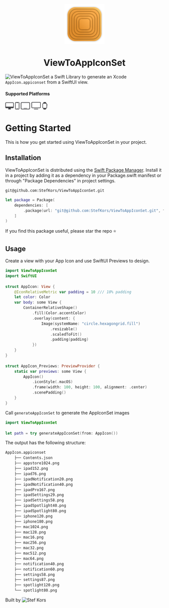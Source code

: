 <p align="center">
  <img src="Images/mac256.png" height="128">
  <h1 align="center">ViewToAppIconSet</h1>
</p>

![ViewToAppIconSet](https://github.com/StefKors/ViewToAppIconSet) a Swift Library to generate an Xcode `AppIcon.appiconset` from a SwiftUI view.

#### Supported Platforms
<p align="left">
<picture>
  <source media="(prefers-color-scheme: dark)" srcset="Images/macos.svg">
  <source media="(prefers-color-scheme: light)" srcset="Images/macos-active.svg">
  <img alt="macos" src="Images/macos-active.svg" height="24">
</picture>

<picture>
  <source media="(prefers-color-scheme: dark)" srcset="Images/ios-active.svg">
  <source media="(prefers-color-scheme: light)" srcset="Images/ios.svg">
  <img alt="macos" src="Images/ios-active.svg" height="24">
</picture>

<picture>
  <source media="(prefers-color-scheme: dark)" srcset="Images/ipados-active.svg">
  <source media="(prefers-color-scheme: light)" srcset="Images/ipados.svg">
  <img alt="macos" src="Images/ipados-active.svg" height="24">
</picture>

<picture>
  <source media="(prefers-color-scheme: dark)" srcset="Images/tvos-active.svg">
  <source media="(prefers-color-scheme: light)" srcset="Images/tvos.svg">
  <img alt="macos" src="Images/tvos-active.svg" height="24">
</picture>

<picture>
  <source media="(prefers-color-scheme: dark)" srcset="Images/watchos-active.svg">
  <source media="(prefers-color-scheme: light)" srcset="Images/watchos.svg">
  <img alt="macos" src="Images/watchos-active.svg" height="24">
</picture>
</p>

# Getting Started

This is how you get started using ViewToAppIconSet in your project.

## Installation

ViewToAppIconSet is distributed using the [Swift Package Manager](https://www.swift.org/package-manager/). Install it in a project by adding it as a dependency in your Package.swift manifest or through "Package Dependencies" in  project settings.

```
git@github.com:StefKors/ViewToAppIconSet.git
```

```swift
let package = Package(
    dependencies: [
        .package(url: "git@github.com:StefKors/ViewToAppIconSet.git", from: "0.1.0")
    ]
)
```

If you find this package useful, please star the repo ⭐️

## Usage
Create a view with your App Icon and use SwiftUI Previews to design.

```swift
import ViewToAppIconSet
import SwiftUI

struct AppIcon: View {
    @IconRelativeMetric var padding = 10 /// 10% padding
    let color: Color
    var body: some View {
        ContainerRelativeShape()
            .fill(Color.accentColor)
            .overlay(content: {
                Image(systemName: "circle.hexagongrid.fill")
                    .resizable()
                    .scaledToFit()
                    .padding(padding)
            })
    }
}

struct AppIcon_Previews: PreviewProvider {
    static var previews: some View {
        AppIcon()
            .iconStyle(.macOS)
            .frame(width: 100, height: 100, alignment: .center)
            .scenePadding()
    }
}

```

Call `generateAppIconSet` to generate the AppIconSet images
```swift
import ViewToAppIconSet

let path = try generateAppIconSet(from: AppIcon())
```
The output has the following structure:
```graphql
AppIcon.appiconset
    ├── Contents.json
    ├── appstore1024.png
    ├── ipad152.png
    ├── ipad76.png
    ├── ipadNotification20.png
    ├── ipadNotification40.png
    ├── ipadPro167.png
    ├── ipadSettings29.png
    ├── ipadSettings58.png
    ├── ipadSpotlight40.png
    ├── ipadSpotlight80.png
    ├── iphone120.png
    ├── iphone180.png
    ├── mac1024.png
    ├── mac128.png
    ├── mac16.png
    ├── mac256.png
    ├── mac32.png
    ├── mac512.png
    ├── mac64.png
    ├── notification40.png
    ├── notification60.png
    ├── settings58.png
    ├── settings87.png
    ├── spotlight120.png
    └── spotlight80.png
```
Built by ![Stef Kors](https://stefkors.com)
